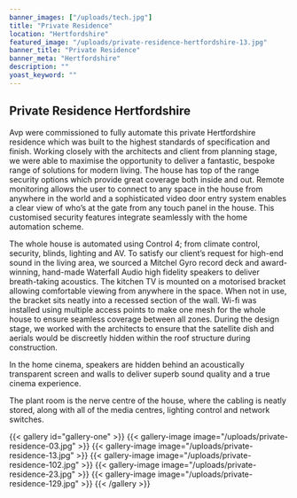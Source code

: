 ```yaml
---
banner_images: ["/uploads/tech.jpg"]
title: "Private Residence"
location: "Hertfordshire"
featured_image: "/uploads/private-residence-hertfordshire-13.jpg"
banner_title: "Private Residence"
banner_meta: "Hertfordshire"
description: ""
yoast_keyword: ""
---
```


## Private Residence Hertfordshire

Avp were commissioned to fully automate this private Hertfordshire residence which was built to the highest standards of specification and finish. Working closely with the architects and client from planning stage, we were able to maximise the opportunity to deliver a fantastic, bespoke range of solutions for modern living. The house has top of the range security options which provide great coverage both inside and out. Remote monitoring allows the user to connect to any space in the house from anywhere in the world and a sophisticated video door entry system enables a clear view of who’s at the gate from any touch panel in the house. This customised security features integrate seamlessly with the home automation scheme.

The whole house is automated using Control 4; from climate control, security, blinds, lighting and AV. To satisfy our client’s request for high-end sound in the living area, we sourced a Mitchel Gyro record deck and award-winning, hand-made Waterfall Audio high fidelity speakers to deliver breath-taking acoustics. The kitchen TV is mounted on a motorised bracket allowing comfortable viewing from anywhere in the space. When not in use, the bracket sits neatly into a recessed section of the wall. Wi-fi was installed using multiple access points to make one mesh for the whole house to ensure seamless coverage between all zones. During the design stage, we worked with the architects to ensure that the satellite dish and aerials would be discreetly hidden within the roof structure during construction.

In the home cinema, speakers are hidden behind an acoustically transparent screen and walls to deliver superb sound quality and a true cinema experience.

The plant room is the nerve centre of the house, where the cabling is neatly stored, along with all of the media centres, lighting control and network switches. 

{{< gallery id="gallery-one" >}}
    {{< gallery-image image="/uploads/private-residence-03.jpg" >}}
    {{< gallery-image image="/uploads/private-residence-13.jpg" >}}
    {{< gallery-image image="/uploads/private-residence-102.jpg" >}}
    {{< gallery-image image="/uploads/private-residence-23.jpg" >}}
    {{< gallery-image image="/uploads/private-residence-129.jpg" >}}
{{< /gallery >}}